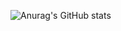 ![Anurag's GitHub stats](https://github-readme-stats.vercel.app/api?username=TennhoSama&show_icons=true&theme=tokyonight)
